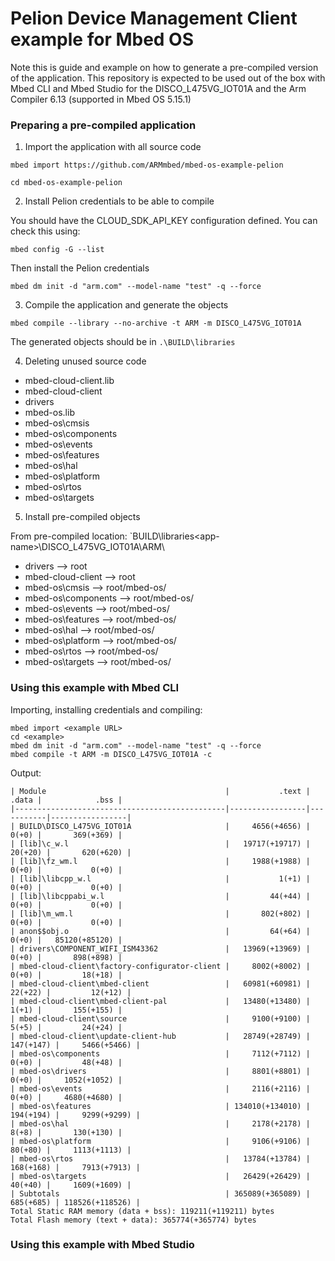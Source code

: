 # Pelion Device Management Client example for Mbed OS

Note this is guide and example on how to generate a pre-compiled version of the application.
This repository is expected to be used out of the box with Mbed CLI and Mbed Studio for the DISCO_L475VG_IOT01A and the Arm Compiler 6.13 (supported in Mbed OS 5.15.1)

### Preparing a pre-compiled application

1. Import the application with all source code


```
mbed import https://github.com/ARMmbed/mbed-os-example-pelion

cd mbed-os-example-pelion

```

2. Install Pelion credentials to be able to compile


You should have the CLOUD_SDK_API_KEY configuration defined. You can check this using:

```
mbed config -G --list
```

Then install the Pelion credentials

```
mbed dm init -d "arm.com" --model-name "test" -q --force
```

3. Compile the application and generate the objects

```
mbed compile --library --no-archive -t ARM -m DISCO_L475VG_IOT01A
```

The generated objects should be in `.\BUILD\libraries`

4. Deleting unused source code

- mbed-cloud-client.lib
- mbed-cloud-client
- drivers
- mbed-os.lib
- mbed-os\cmsis
- mbed-os\components
- mbed-os\events
- mbed-os\features
- mbed-os\hal
- mbed-os\platform
- mbed-os\rtos
- mbed-os\targets

5. Install pre-compiled objects

From pre-compiled location: `BUILD\libraries\<app-name>\DISCO_L475VG_IOT01A\ARM\

- drivers --> root
- mbed-cloud-client --> root
- mbed-os\cmsis --> root/mbed-os/
- mbed-os\components --> root/mbed-os/
- mbed-os\events --> root/mbed-os/
- mbed-os\features --> root/mbed-os/
- mbed-os\hal --> root/mbed-os/
- mbed-os\platform --> root/mbed-os/
- mbed-os\rtos --> root/mbed-os/
- mbed-os\targets --> root/mbed-os/


### Using this example with Mbed CLI

Importing, installing credentials and compiling:

```
mbed import <example URL>
cd <example>
mbed dm init -d "arm.com" --model-name "test" -q --force
mbed compile -t ARM -m DISCO_L475VG_IOT01A -c
```

Output:

```
| Module                                        |           .text |     .data |            .bss |
|-----------------------------------------------|-----------------|-----------|-----------------|
| BUILD\DISCO_L475VG_IOT01A                     |     4656(+4656) |     0(+0) |       369(+369) |
| [lib]\c_w.l                                   |   19717(+19717) |   20(+20) |       620(+620) |
| [lib]\fz_wm.l                                 |     1988(+1988) |     0(+0) |           0(+0) |
| [lib]\libcpp_w.l                              |           1(+1) |     0(+0) |           0(+0) |
| [lib]\libcppabi_w.l                           |         44(+44) |     0(+0) |           0(+0) |
| [lib]\m_wm.l                                  |       802(+802) |     0(+0) |           0(+0) |
| anon$$obj.o                                   |         64(+64) |     0(+0) |   85120(+85120) |
| drivers\COMPONENT_WIFI_ISM43362               |   13969(+13969) |     0(+0) |       898(+898) |
| mbed-cloud-client\factory-configurator-client |     8002(+8002) |     0(+0) |         18(+18) |
| mbed-cloud-client\mbed-client                 |   60981(+60981) |   22(+22) |         12(+12) |
| mbed-cloud-client\mbed-client-pal             |   13480(+13480) |     1(+1) |       155(+155) |
| mbed-cloud-client\source                      |     9100(+9100) |     5(+5) |         24(+24) |
| mbed-cloud-client\update-client-hub           |   28749(+28749) | 147(+147) |     5466(+5466) |
| mbed-os\components                            |     7112(+7112) |     0(+0) |         48(+48) |
| mbed-os\drivers                               |     8801(+8801) |     0(+0) |     1052(+1052) |
| mbed-os\events                                |     2116(+2116) |     0(+0) |     4680(+4680) |
| mbed-os\features                              | 134010(+134010) | 194(+194) |     9299(+9299) |
| mbed-os\hal                                   |     2178(+2178) |     8(+8) |       130(+130) |
| mbed-os\platform                              |     9106(+9106) |   80(+80) |     1113(+1113) |
| mbed-os\rtos                                  |   13784(+13784) | 168(+168) |     7913(+7913) |
| mbed-os\targets                               |   26429(+26429) |   40(+40) |     1609(+1609) |
| Subtotals                                     | 365089(+365089) | 685(+685) | 118526(+118526) |
Total Static RAM memory (data + bss): 119211(+119211) bytes
Total Flash memory (text + data): 365774(+365774) bytes
```

### Using this example with Mbed Studio

